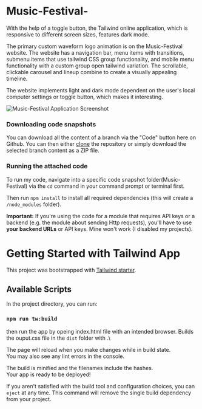 # Music-Festival-
With the help of a toggle button, the Tailwind online application, which is responsive to different screen sizes, features dark mode.

  The primary custom waveform logo animation is on the Music-Festival website. The website has a navigation bar, menu items with transitions, submenu items that use tailwind CSS group functionality, and mobile menu functionality with a custom group open tailwind variation. The scrollable, clickable carousel and lineup combine to create a visually appealing timeline.

  The website implements light and dark mode dependent on the user's local computer settings or toggle button, which makes it interesting.


![Music-Festival Application Screenshot](https://user-images.githubusercontent.com/84654265/233773704-2307e919-852c-4183-b93c-83480b73a125.jpeg)

### Downloading code snapshots

You can download all the content of a branch via the "Code" button here on Github. You can then either [clone](https://docs.github.com/en/github/creating-cloning-and-archiving-repositories/cloning-a-repository) the repository or simply download the selected branch content as a ZIP file.

### Running the attached code
To run my code, navigate into a specific code snapshot folder(Music-Festival) via the `cd` command in your command prompt or terminal first.

Then run `npm install` to install all required dependencies (this will create a `/node_modules` folder).

**Important:** If you're using the code for a module that requires API keys or a backend (e.g. the module about sending Http requests), you'll have to use **your backend URLs** or API keys. Mine won't work (I disabled my projects).

# Getting Started with Tailwind App

This project was bootstrapped with [Tailwind starter](https://github.com/rebelchris/HTML-Tailwind-Starter).

## Available Scripts

In the project directory, you can run:

### `npm run tw:build`

then run the app by opeing index.html file with an intended browser.
Builds the ouput.css file in the `dist` folder with .\

The page will reload when you make changes while in build state.\
You may also see any lint errors in the console.

The build is minified and the filenames include the hashes.\
Your app is ready to be deployed!

If you aren't satisfied with the build tool and configuration choices, you can `eject` at any time. This command will remove the single build dependency from your project.
